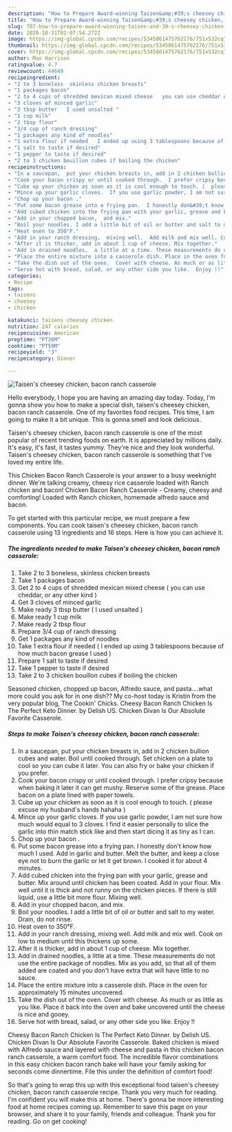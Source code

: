 ```yaml
---
description: "How to Prepare Award-winning Taisen&amp;#39;s cheesey chicken, bacon ranch casserole"
title: "How to Prepare Award-winning Taisen&amp;#39;s cheesey chicken, bacon ranch casserole"
slug: 707-how-to-prepare-award-winning-taisen-and-39-s-cheesey-chicken-bacon-ranch-casserole
date: 2020-10-31T02:07:54.272Z
image: https://img-global.cpcdn.com/recipes/5345861475762176/751x532cq70/taisens-cheesey-chicken-bacon-ranch-casserole-recipe-main-photo.jpg
thumbnail: https://img-global.cpcdn.com/recipes/5345861475762176/751x532cq70/taisens-cheesey-chicken-bacon-ranch-casserole-recipe-main-photo.jpg
cover: https://img-global.cpcdn.com/recipes/5345861475762176/751x532cq70/taisens-cheesey-chicken-bacon-ranch-casserole-recipe-main-photo.jpg
author: Max Harrison
ratingvalue: 4.7
reviewcount: 44649
recipeingredient:
- "2 to 3 boneless  skinless chicken breasts"
- "1 packages bacon"
- "2 to 4 cups of shredded mexican mixed cheese   you can use cheddar or any other kind "
- "3 cloves of minced garlic"
- "3 tbsp butter   I used unsalted "
- "1 cup milk"
- "2 tbsp flour"
- "3/4 cup of ranch dressing"
- "1 packages any kind of noodles"
- "1 extra flour if needed   I ended up using 3 tablespoons because of how much bacon grease I used "
- "1 salt to taste if desired"
- "1 pepper to taste if desired"
- "2 to 3 chicken bouillon cubes if boiling the chicken"
recipeinstructions:
- "In a saucepan,  put your chicken breasts in, add in 2 chicken bullion cubes and water. Boil until cooked through.  Set chicken on a plate to cool so you can cube it later. You can also fry or bake your chicken if you prefer."
- "Cook your bacon crispy or until cooked through.  I prefer cripsy because when baking it later it can get mushy. Reserve some of the grease. Place bacon on a plate lined with paper towels."
- "Cube up your chicken as soon as it is cool enough to touch. (  please excuse my husband&#39;s hands hahaha )"
- "Mince up your garlic cloves.  If you use garlic powder, I am not sure how much would equal to 3 cloves. I find it easier personally to slice the garlic into thin match stick like and then start dicing it as tiny as I can."
- "Chop up your bacon ."
- "Put some bacon grease into a frying pan.  I honestly don&#39;t know how much I used. Add in garlic and butter. Melt the butter, and keep a close eye not to burn the garlic or let it get brown. I cooked it for about 4 minutes."
- "Add cubed chicken into the frying pan with your garlic, grease and butter. Mix around until chicken has been coated. Add in your flour. Mix well until it is thick and not runny on the chicken pieces.  If there is still liquid,  use a little bit more flour. Mixing well."
- "Add in your chopped bacon,  and mix."
- "Boil your noodles. I add a little bit of oil or butter and salt to my water.  Drain, do not rinse."
- "Heat oven to 350°F."
- "Add in your ranch dressing,  mixing well.  Add milk and mix well. Cook on low to medium until this thickens up some."
- "After it is thicker, add in about 1 cup of cheese. Mix together."
- "Add in drained noodles,  a little at a time. These measurements do not use the entire package of noodles.  Mix as you add, so that all of them added are coated and you don&#39;t have extra that will have little to no sauce."
- "Place the entire mixture into a casserole dish. Place in the oven for approximately 15 minutes uncovered."
- "Take the dish out of the oven.  Cover with cheese. As much or as little as you like. Place it back into the oven and bake uncovered until the cheese is nice and gooey."
- "Serve hot with bread, salad, or any other side you like.  Enjoy !!"
categories:
- Recipe
tags:
- taisens
- cheesey
- chicken

katakunci: taisens cheesey chicken 
nutrition: 247 calories
recipecuisine: American
preptime: "PT16M"
cooktime: "PT59M"
recipeyield: "3"
recipecategory: Dinner

---
```



![Taisen&#39;s cheesey chicken, bacon ranch casserole](https://img-global.cpcdn.com/recipes/5345861475762176/751x532cq70/taisens-cheesey-chicken-bacon-ranch-casserole-recipe-main-photo.jpg)

Hello everybody, I hope you are having an amazing day today. Today, I'm gonna show you how to make a special dish, taisen&#39;s cheesey chicken, bacon ranch casserole. One of my favorites food recipes. This time, I am going to make it a bit unique. This is gonna smell and look delicious.

Taisen&#39;s cheesey chicken, bacon ranch casserole is one of the most popular of recent trending foods on earth. It is appreciated by millions daily. It's easy, it's fast, it tastes yummy. They're nice and they look wonderful. Taisen&#39;s cheesey chicken, bacon ranch casserole is something that I've loved my entire life.

This Chicken Bacon Ranch Casserole is your answer to a busy weeknight dinner. We&#39;re talking creamy, cheesy rice casserole loaded with Ranch chicken and bacon! Chicken Bacon Ranch Casserole - Creamy, cheesy and comforting! Loaded with Ranch chicken, homemade alfredo sauce and bacon.


To get started with this particular recipe, we must prepare a few components. You can cook taisen&#39;s cheesey chicken, bacon ranch casserole using 13 ingredients and 16 steps. Here is how you can achieve it.

<!--inarticleads1-->

##### The ingredients needed to make Taisen&#39;s cheesey chicken, bacon ranch casserole:

1. Take 2 to 3 boneless,  skinless chicken breasts
1. Take 1 packages bacon
1. Get 2 to 4 cups of shredded mexican mixed cheese (  you can use cheddar, or any other kind )
1. Get 3 cloves of minced garlic
1. Make ready 3 tbsp butter (  I used unsalted )
1. Make ready 1 cup milk
1. Make ready 2 tbsp flour
1. Prepare 3/4 cup of ranch dressing
1. Get 1 packages any kind of noodles
1. Take 1 extra flour if needed (  I ended up using 3 tablespoons because of how much bacon grease I used )
1. Prepare 1 salt to taste if desired
1. Take 1 pepper to taste if desired
1. Take 2 to 3 chicken bouillon cubes if boiling the chicken


Seasoned chicken, chopped up bacon, Alfredo sauce, and pasta….what more could you ask for in one dish?? My co-host today is Kristin from the very popular blog, The Cookin&#39; Chicks. Cheesy Bacon Ranch Chicken Is The Perfect Keto Dinner. by Delish US. Chicken Divan Is Our Absolute Favorite Casserole. 

<!--inarticleads2-->

##### Steps to make Taisen&#39;s cheesey chicken, bacon ranch casserole:

1. In a saucepan,  put your chicken breasts in, add in 2 chicken bullion cubes and water. Boil until cooked through.  Set chicken on a plate to cool so you can cube it later. You can also fry or bake your chicken if you prefer.
1. Cook your bacon crispy or until cooked through.  I prefer cripsy because when baking it later it can get mushy. Reserve some of the grease. Place bacon on a plate lined with paper towels.
1. Cube up your chicken as soon as it is cool enough to touch. (  please excuse my husband&#39;s hands hahaha )
1. Mince up your garlic cloves.  If you use garlic powder, I am not sure how much would equal to 3 cloves. I find it easier personally to slice the garlic into thin match stick like and then start dicing it as tiny as I can.
1. Chop up your bacon .
1. Put some bacon grease into a frying pan.  I honestly don&#39;t know how much I used. Add in garlic and butter. Melt the butter, and keep a close eye not to burn the garlic or let it get brown. I cooked it for about 4 minutes.
1. Add cubed chicken into the frying pan with your garlic, grease and butter. Mix around until chicken has been coated. Add in your flour. Mix well until it is thick and not runny on the chicken pieces.  If there is still liquid,  use a little bit more flour. Mixing well.
1. Add in your chopped bacon,  and mix.
1. Boil your noodles. I add a little bit of oil or butter and salt to my water.  Drain, do not rinse.
1. Heat oven to 350°F.
1. Add in your ranch dressing,  mixing well.  Add milk and mix well. Cook on low to medium until this thickens up some.
1. After it is thicker, add in about 1 cup of cheese. Mix together.
1. Add in drained noodles,  a little at a time. These measurements do not use the entire package of noodles.  Mix as you add, so that all of them added are coated and you don&#39;t have extra that will have little to no sauce.
1. Place the entire mixture into a casserole dish. Place in the oven for approximately 15 minutes uncovered.
1. Take the dish out of the oven.  Cover with cheese. As much or as little as you like. Place it back into the oven and bake uncovered until the cheese is nice and gooey.
1. Serve hot with bread, salad, or any other side you like.  Enjoy !!


Cheesy Bacon Ranch Chicken Is The Perfect Keto Dinner. by Delish US. Chicken Divan Is Our Absolute Favorite Casserole. Baked chicken is mixed with Alfredo sauce and layered with cheese and pasta in this chicken bacon ranch casserole, a warm comfort food. The incredible flavor combinations in this easy chicken bacon ranch bake will have your family asking for seconds come dinnertime. File this under the definition of comfort food! 

So that's going to wrap this up with this exceptional food taisen&#39;s cheesey chicken, bacon ranch casserole recipe. Thank you very much for reading. I'm confident you will make this at home. There's gonna be more interesting food at home recipes coming up. Remember to save this page on your browser, and share it to your family, friends and colleague. Thank you for reading. Go on get cooking!
